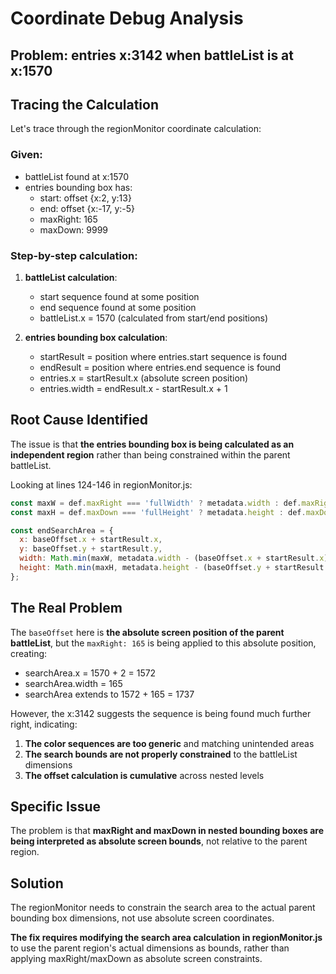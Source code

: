# Coordinate Debug Analysis

## Problem: entries x:3142 when battleList is at x:1570

## Tracing the Calculation

Let's trace through the regionMonitor coordinate calculation:

### Given:

- battleList found at x:1570
- entries bounding box has:
  - start: offset {x:2, y:13}
  - end: offset {x:-17, y:-5}
  - maxRight: 165
  - maxDown: 9999

### Step-by-step calculation:

1. **battleList calculation**:
   - start sequence found at some position
   - end sequence found at some position
   - battleList.x = 1570 (calculated from start/end positions)

2. **entries bounding box calculation**:
   - startResult = position where entries.start sequence is found
   - endResult = position where entries.end sequence is found
   - entries.x = startResult.x (absolute screen position)
   - entries.width = endResult.x - startResult.x + 1

## **Root Cause Identified**

The issue is that **the entries bounding box is being calculated as an independent region** rather than being constrained within the parent battleList.

Looking at lines 124-146 in regionMonitor.js:

```javascript
const maxW = def.maxRight === 'fullWidth' ? metadata.width : def.maxRight;
const maxH = def.maxDown === 'fullHeight' ? metadata.height : def.maxDown;

const endSearchArea = {
  x: baseOffset.x + startResult.x,
  y: baseOffset.y + startResult.y,
  width: Math.min(maxW, metadata.width - (baseOffset.x + startResult.x)),
  height: Math.min(maxH, metadata.height - (baseOffset.y + startResult.y)),
};
```

## **The Real Problem**

The `baseOffset` here is **the absolute screen position of the parent battleList**, but the `maxRight: 165` is being applied to this absolute position, creating:

- searchArea.x = 1570 + 2 = 1572
- searchArea.width = 165
- searchArea extends to 1572 + 165 = 1737

However, the x:3142 suggests the sequence is being found much further right, indicating:

1. **The color sequences are too generic** and matching unintended areas
2. **The search bounds are not properly constrained** to the battleList dimensions
3. **The offset calculation is cumulative** across nested levels

## **Specific Issue**

The problem is that **maxRight and maxDown in nested bounding boxes are being interpreted as absolute screen bounds**, not relative to the parent region.

## **Solution**

The regionMonitor needs to constrain the search area to the actual parent bounding box dimensions, not use absolute screen coordinates.

**The fix requires modifying the search area calculation in regionMonitor.js** to use the parent region's actual dimensions as bounds, rather than applying maxRight/maxDown as absolute screen constraints.
